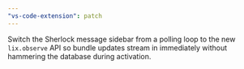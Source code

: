 ```yaml
---
"vs-code-extension": patch
---
```


Switch the Sherlock message sidebar from a polling loop to the new `lix.observe` API so bundle updates stream in immediately without hammering the database during activation.
